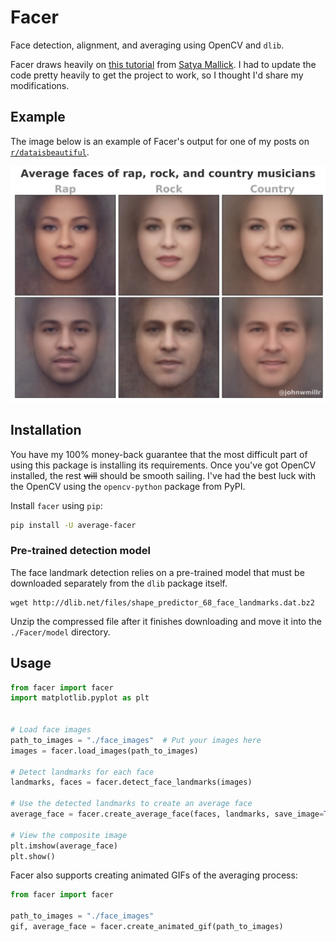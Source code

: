 # Facer

Face detection, alignment, and averaging using OpenCV and `dlib`.

Facer draws heavily on [this tutorial](https://www.learnopencv.com/average-face-opencv-c-python-tutorial/) from [Satya Mallick](https://github.com/spmallick). I had to update the code pretty heavily to get the project to work, so I thought I'd share my modifications.

## Example

The image below is an example of Facer's output for one of my posts on [`r/dataisbeautiful`](https://www.reddit.com/r/dataisbeautiful/comments/crxrud/the_average_faces_of_rap_rock_and_country/).

[![Average faces of rap, rock, and country music](assets/average_face_example.png)](https://www.reddit.com/r/dataisbeautiful/comments/crxrud/the_average_faces_of_rap_rock_and_country/)

## Installation

You have my 100% money-back guarantee that the most difficult part of using this package is installing its requirements. Once you've got OpenCV installed, the rest ~~will~~ should be smooth sailing. I've had the best luck with the OpenCV using the `opencv-python` package from PyPI.

Install `facer` using `pip`:

```bash
pip install -U average-facer
```

### Pre-trained detection model

The face landmark detection relies on a pre-trained model that must be downloaded separately from the `dlib` package itself.

```shell
wget http://dlib.net/files/shape_predictor_68_face_landmarks.dat.bz2
```

Unzip the compressed file after it finishes downloading and move it into the `./Facer/model` directory.

## Usage

```python
from facer import facer
import matplotlib.pyplot as plt


# Load face images
path_to_images = "./face_images"  # Put your images here
images = facer.load_images(path_to_images)

# Detect landmarks for each face
landmarks, faces = facer.detect_face_landmarks(images)

# Use the detected landmarks to create an average face
average_face = facer.create_average_face(faces, landmarks, save_image=True)

# View the composite image
plt.imshow(average_face)
plt.show()
```

Facer also supports creating animated GIFs of the averaging process:

```python
from facer import facer

path_to_images = "./face_images"
gif, average_face = facer.create_animated_gif(path_to_images)
```
